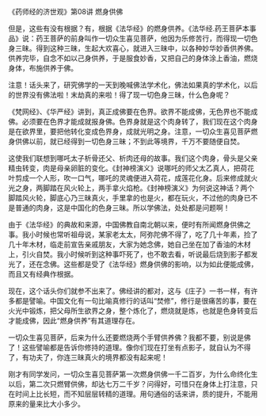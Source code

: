 《药师经的济世观》第08讲 燃身供佛

但是，这些有没有根据？有，根据《法华经》的燃身供养。《法华经.药王菩萨本事品》说：药王菩萨的前身叫作一切众生喜见菩萨，他因为乐修苦行，而得现一切色身三昧。得到这种三昧，生起大欢喜心，就进入三昧中，以各种妙华妙香供养佛。供养完毕，自念不如以己身供养，于是服食妙香，又把自己的身体涂上香油，燃烧身体，布施供养于佛。

注意！话头来了，研究佛学的一天到晚喊佛法学术化，佛法如果真的学术化，以后的世界没有佛法啦！末劫真的来啦！得了现一切色身三昧，什么色身呢？

《梵网经》、《华严经》讲到，真正成佛要在色界。欲界不能成佛，无色界也不能成佛。必须要在色界才能成就报身佛。色界身就是这个肉身转了，我们现在这个肉身是在欲界里，要把他转化变成色界身，成就光明之身。注意，一切众生喜见菩萨燃身供佛以前，就已经得到一切色身三昧；不到此等境界，千万不要随便自焚。

这使我们联想到哪吒太子析骨还父、析肉还母的故事。我们这个肉身，骨头是父亲精虫转变，肉是母亲卵脏的变化。《封神榜演义》说哪吒的师父太乙真人，把荷花叶剪成一个人形，吹一口气，哪吒的灵魂便进入荷花，成莲花化身。后来修成就火光之身，两脚踏在风火轮上，两手拿火焰枪。《封神榜演义》为何说这神话？两个脚踏风火轮，脚底心乃三昧真火，手里拿的也是火，都在玩火，不过他的肉身已不是普通的肉身，这是中国化的色身三昧。所以学佛法，处处都是问题啊！

由于《法华经》的典故和来源，中国佛教自南北朝以来，便时有所闻燃身供佛之事。我小时候也常听祖母说，某家老太太，阿弥陀佛不得了，吃了几十年素，捡了几十年木材，临走前宣告亲戚朋友，大家为她念佛，她自己坐在加了香油的木材上，引火自焚。我小时候听到这种事吓死了，也不敢去看，听说最后烧到影子都发光了，还在念佛。这些都是受了《法华经》燃身供佛的影响，以为如此便能成佛，而且又有经典作根据。

现在，这个话头你们就参不出来了。佛经讲的都对，这与《庄子》一书一样，有许多都是譬喻。中国文化有一句比喻真修行的话叫“焚修”，修行是很痛苦的事，要在火光中锻炼，把父母所生欲界之身，整个炼化了，燃烧就是炼，也就是色身转变后才能成佛，因此“燃身供养”有其道理存在。

一切众生喜见菩萨，后来为什么还要燃烧两个手臂供养佛？我都不要，别说是佛了！这些譬喻都是告诉你修持的道理。像你们现在打坐有点影子，就自认为不得了，有功夫了，你连三昧真火的境界都没有起来呢！

刚才有同学发问，一切众生喜见菩萨第一次燃身供佛一千二百岁，为什么命终化生以后，第二次只燃臂供佛，却达七万二千岁？问得好，可惜只在身体上打注意，只在时间上比长短，而不知层层转精的道理。用句通俗的话来讲，质的提升，不能用原来的量来比大小多少。